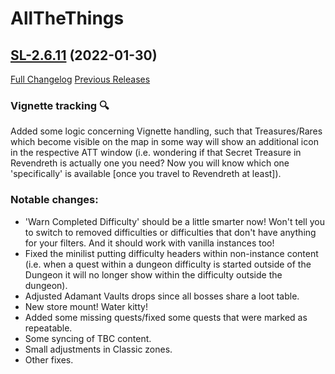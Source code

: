 # AllTheThings

## [SL-2.6.11](https://github.com/DFortun81/AllTheThings/tree/SL-2.6.11) (2022-01-30)
[Full Changelog](https://github.com/DFortun81/AllTheThings/compare/SL-2.6.10...SL-2.6.11) [Previous Releases](https://github.com/DFortun81/AllTheThings/releases)


### Vignette tracking 🔍

Added some logic concerning Vignette handling, such that Treasures/Rares which become visible on the map in some way will show an additional icon in the respective ATT window (i.e. wondering if that Secret Treasure in Revendreth is actually one you need? Now you will know which one 'specifically' is available [once you travel to Revendreth at least]).

### Notable changes:

- 'Warn Completed Difficulty' should be a little smarter now! Won't tell you to switch to removed difficulties or difficulties that don't have anything for your filters. And it should work with vanilla instances too!
- Fixed the minilist putting difficulty headers within non-instance content (i.e. when a quest within a dungeon difficulty is started outside of the Dungeon it will no longer show within the difficulty outside the dungeon).
- Adjusted Adamant Vaults drops since all bosses share a loot table.
- New store mount! Water kitty!
- Added some missing quests/fixed some quests that were marked as repeatable.
- Some syncing of TBC content.
- Small adjustments in Classic zones.
- Other fixes.
